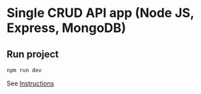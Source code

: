 # Single CRUD API app (Node JS, Express, MongoDB)

## Run project
``` properties
npm run dev
```

See [Instructions](https://github.com/mikeheul/single-crud-app/blob/main/instructions.md)